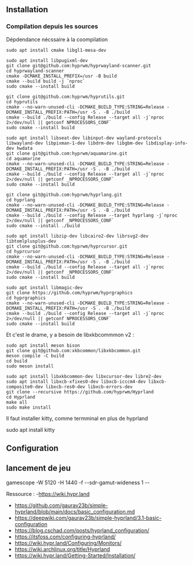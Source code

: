 


## Installation

### Compilation depuis les sources

Dépdendance nécssaire à la coompilation


~~~shell
sudo apt install cmake libgl1-mesa-dev
~~~

~~~shell
sudo apt install libpugixml-dev
git clone git@github.com:hyprwm/hyprwayland-scanner.git
cd hyprwayland-scanner
cmake -DCMAKE_INSTALL_PREFIX=/usr -B build
cmake --build build -j `nproc`
sudo cmake --install build
~~~

~~~shell
git clone git@github.com:hyprwm/hyprutils.git
cd hyprutils
cmake --no-warn-unused-cli -DCMAKE_BUILD_TYPE:STRING=Release -DCMAKE_INSTALL_PREFIX:PATH=/usr -S . -B ./build
cmake --build ./build --config Release --target all -j`nproc 2>/dev/null || getconf NPROCESSORS_CONF`
sudo cmake --install build
~~~

~~~shell
sudo apt install libseat-dev libinput-dev wayland-protocols libwayland-dev libpixman-1-dev libdrm-dev libgbm-dev libdisplay-info-dev hwdata
git clone git@github.com:hyprwm/aquamarine.git
cd aquamarine
cmake --no-warn-unused-cli -DCMAKE_BUILD_TYPE:STRING=Release -DCMAKE_INSTALL_PREFIX:PATH=/usr -S . -B ./build
cmake --build ./build --config Release --target all -j`nproc 2>/dev/null || getconf _NPROCESSORS_CONF`
sudo cmake --install build
~~~

~~~shell
git clone git@github.com:hyprwm/hyprlang.git
cd hyprlang
cmake --no-warn-unused-cli -DCMAKE_BUILD_TYPE:STRING=Release -DCMAKE_INSTALL_PREFIX:PATH=/usr -S . -B ./build
cmake --build ./build --config Release --target hyprlang -j`nproc 2>/dev/null || getconf _NPROCESSORS_CONF`
sudo cmake --install ./build
~~~

~~~shell
sudo apt install libzip-dev libcairo2-dev librsvg2-dev libtomlplusplus-dev
git clone git@github.com:hyprwm/hyprcursor.git
cd hyprcursor
cmake --no-warn-unused-cli -DCMAKE_BUILD_TYPE:STRING=Release -DCMAKE_INSTALL_PREFIX:PATH=/usr -S . -B ./build
cmake --build ./build --config Release --target all -j`nproc 2>/dev/null || getconf _NPROCESSORS_CONF`
sudo cmake --install build
~~~

~~~shell
sudo apt install libmagic-dev
git clone https://github.com/hyprwm/hyprgraphics
cd hyprgraphics
cmake --no-warn-unused-cli -DCMAKE_BUILD_TYPE:STRING=Release -DCMAKE_INSTALL_PREFIX:PATH=/usr -S . -B ./build
cmake --build ./build --config Release --target all -j`nproc 2>/dev/null || getconf NPROCESSORS_CONF`
sudo cmake --install build
~~~

Et c'est le drame, y a besoin de libxkbcommmon v2 :

~~~shell
sudo apt install meson bison
git clone git@github.com:xkbcommon/libxkbcommon.git
meson compile -C build
cd build
sudo meson install
~~~

~~~
sudo apt install libxkbcommon-dev libxcursor-dev libre2-dev
sudo apt install libxcb-xfixes0-dev libxcb-icccm4-dev libxcb-composite0-dev libxcb-res0-dev libxcb-errors-dev
git clone --recursive https://github.com/hyprwm/Hyprland
cd Hyprland
make all
sudo make install
~~~




Il faut installer kitty, comme termminal en plus de hyprland

sudo apt install kitty

## Configuration



## lancement de jeu

gamescope -W 5120 -H 1440 -f --sdr-gamut-wideness 1 -- 

Ressource : 
 -https://wiki.hypr.land






- https://github.com/gaurav23b/simple-hyprland/blob/main/docs/basic_configuration.md
- https://deepwiki.com/gaurav23b/simple-hyprland/3.1-basic-configuration
- https://blog.cschad.com/posts/hyprland_configuration/
- https://itsfoss.com/configuring-hyprland/
- https://wiki.hypr.land/Configuring/Monitors/
- https://wiki.archlinux.org/title/Hyprland
- https://wiki.hypr.land/Getting-Started/Installation/
